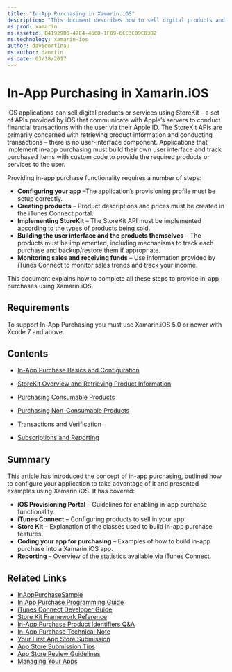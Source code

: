 ```yaml
---
title: "In-App Purchasing in Xamarin.iOS"
description: "This document describes how to sell digital products and services using the StoreKit APIs. It links to guides that discuss configuration, consumable products, non-consumable products, transactions, subscriptions, and more."
ms.prod: xamarin
ms.assetid: B41929D8-47E4-466D-1F09-6CC3C09C83B2
ms.technology: xamarin-ios
author: davidortinau
ms.author: daortin
ms.date: 03/18/2017
---
```


# In-App Purchasing in Xamarin.iOS

iOS applications can sell digital products or services using StoreKit – a
set of APIs provided by iOS that communicate with Apple’s servers to conduct
financial transactions with the user via their Apple ID. The StoreKit APIs are
primarily concerned with retrieving product information and conducting
transactions – there is no user-interface component. Applications that
implement in-app purchasing must build their own user interface and track
purchased items with custom code to provide the required products or services to
the user.

Providing in-app purchase functionality requires a
number of steps:

- **Configuring your app** –The application’s provisioning profile must be setup correctly.
- **Creating products** – Product descriptions and prices must be created in the iTunes Connect portal.
- **Implementing StoreKit** – The StoreKit API must be implemented according to the types of products being sold.
- **Building the user interface and the products themselves** – The products must be implemented, including mechanisms to track each purchase and backup/restore them if appropriate.
- **Monitoring sales and receiving funds** – Use information provided by iTunes Connect to monitor sales trends and track your income.

This document explains how to complete all these steps to provide
in-app purchases using Xamarin.iOS.

## Requirements

To support In-App Purchasing you must use Xamarin.iOS 5.0 or newer with Xcode 7 and above.

## Contents

- [In-App Purchase Basics and Configuration](~/ios/platform/in-app-purchasing/in-app-purchase-basics-and-configuration.md)

- [StoreKit Overview and Retrieving Product Information](~/ios/platform/in-app-purchasing/store-kit-overview-and-retreiving-product-information.md)

- [Purchasing Consumable Products](~/ios/platform/in-app-purchasing/purchasing-consumable-products.md)

- [Purchasing Non-Consumable Products](~/ios/platform/in-app-purchasing/purchasing-non-consumable-products.md)

- [Transactions and Verification](~/ios/platform/in-app-purchasing/transactions-and-verification.md)

- [Subscriptions and Reporting](~/ios/platform/in-app-purchasing/subscriptions-and-reporting.md)

## Summary

This article has introduced the concept of in-app purchasing, outlined how to
configure your application to take advantage of it and presented examples using
Xamarin.iOS. It has covered:

- **iOS Provisioning Portal** – Guidelines for enabling in-app purchase functionality.
- **iTunes Connect** – Configuring products to sell in your app.
- **Store Kit** – Explanation of the classes used to build in-app purchase features.
- **Coding your app for purchasing** – Examples of how to build in-app purchase into a Xamarin.iOS app.
- **Reporting** – Overview of the statistics available via iTunes Connect.

## Related Links

- [InAppPurchaseSample](https://docs.microsoft.com/samples/xamarin/ios-samples/storekit/)
- [In App Purchase Programming Guide](https://developer.apple.com/library/ios/documentation/NetworkingInternet/Conceptual/StoreKitGuide/Introduction.html)
- [iTunes Connect Developer Guide](https://developer.apple.com/library/ios/documentation/LanguagesUtilities/Conceptual/iTunesConnect_Guide/iTunesConnect_Guide.pdf)
- [Store Kit Framework Reference](https://developer.apple.com/library/ios/documentation/StoreKit/Reference/StoreKit_Collection/StoreKit_Collection.pdf)
- [In-App Purchase Product Identifiers Q&A](https://developer.apple.com/library/ios/#qa/qa1329/_index.html)
- [In-App Purchase Technical Note](https://developer.apple.com/library/ios/#technotes/tn2259/_index.html)
- [Your First App Store Submission](https://developer.apple.com/library/ios/documentation/IDEs/Conceptual/AppDistributionGuide/Introduction/Introduction.html)
- [App Store Submission Tips](https://developer.apple.com/appstore/resources/submission/tips.html)
- [App Store Review Guidelines](https://developer.apple.com/appstore/resources/approval/guidelines.html)
- [Managing Your Apps](https://developer.apple.com/appstore/resources/managing/index.html)
